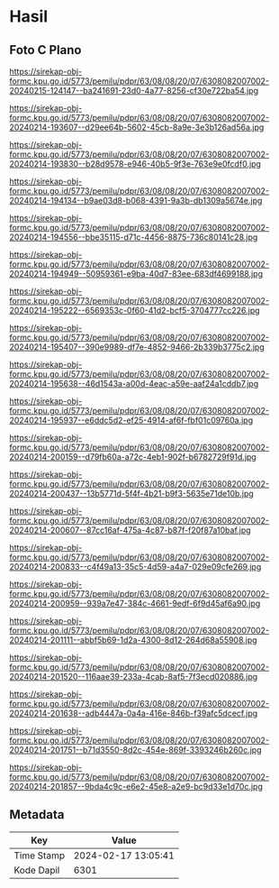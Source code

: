# Hasil

## Foto C Plano

https://sirekap-obj-formc.kpu.go.id/5773/pemilu/pdpr/63/08/08/20/07/6308082007002-20240215-124147--ba241691-23d0-4a77-8256-cf30e722ba54.jpg

https://sirekap-obj-formc.kpu.go.id/5773/pemilu/pdpr/63/08/08/20/07/6308082007002-20240214-193607--d29ee64b-5602-45cb-8a9e-3e3b126ad56a.jpg

https://sirekap-obj-formc.kpu.go.id/5773/pemilu/pdpr/63/08/08/20/07/6308082007002-20240214-193830--b28d9578-e946-40b5-9f3e-763e9e0fcdf0.jpg

https://sirekap-obj-formc.kpu.go.id/5773/pemilu/pdpr/63/08/08/20/07/6308082007002-20240214-194134--b9ae03d8-b068-4391-9a3b-db1309a5674e.jpg

https://sirekap-obj-formc.kpu.go.id/5773/pemilu/pdpr/63/08/08/20/07/6308082007002-20240214-194556--bbe35115-d71c-4456-8875-736c80141c28.jpg

https://sirekap-obj-formc.kpu.go.id/5773/pemilu/pdpr/63/08/08/20/07/6308082007002-20240214-194949--50959361-e9ba-40d7-83ee-683df4699188.jpg

https://sirekap-obj-formc.kpu.go.id/5773/pemilu/pdpr/63/08/08/20/07/6308082007002-20240214-195222--6569353c-0f60-41d2-bcf5-3704777cc226.jpg

https://sirekap-obj-formc.kpu.go.id/5773/pemilu/pdpr/63/08/08/20/07/6308082007002-20240214-195407--390e9989-df7e-4852-9466-2b339b3775c2.jpg

https://sirekap-obj-formc.kpu.go.id/5773/pemilu/pdpr/63/08/08/20/07/6308082007002-20240214-195638--46d1543a-a00d-4eac-a59e-aaf24a1cddb7.jpg

https://sirekap-obj-formc.kpu.go.id/5773/pemilu/pdpr/63/08/08/20/07/6308082007002-20240214-195937--e6ddc5d2-ef25-4914-af6f-fbf01c09760a.jpg

https://sirekap-obj-formc.kpu.go.id/5773/pemilu/pdpr/63/08/08/20/07/6308082007002-20240214-200159--d79fb60a-a72c-4eb1-902f-b6782729f91d.jpg

https://sirekap-obj-formc.kpu.go.id/5773/pemilu/pdpr/63/08/08/20/07/6308082007002-20240214-200437--13b5771d-5f4f-4b21-b9f3-5635e71de10b.jpg

https://sirekap-obj-formc.kpu.go.id/5773/pemilu/pdpr/63/08/08/20/07/6308082007002-20240214-200607--87cc16af-475a-4c87-b87f-f20f87a10baf.jpg

https://sirekap-obj-formc.kpu.go.id/5773/pemilu/pdpr/63/08/08/20/07/6308082007002-20240214-200833--c4f49a13-35c5-4d59-a4a7-029e09cfe269.jpg

https://sirekap-obj-formc.kpu.go.id/5773/pemilu/pdpr/63/08/08/20/07/6308082007002-20240214-200959--939a7e47-384c-4661-9edf-6f9d45af6a90.jpg

https://sirekap-obj-formc.kpu.go.id/5773/pemilu/pdpr/63/08/08/20/07/6308082007002-20240214-201111--abbf5b69-1d2a-4300-8d12-264d68a55908.jpg

https://sirekap-obj-formc.kpu.go.id/5773/pemilu/pdpr/63/08/08/20/07/6308082007002-20240214-201520--116aae39-233a-4cab-8af5-7f3ecd020886.jpg

https://sirekap-obj-formc.kpu.go.id/5773/pemilu/pdpr/63/08/08/20/07/6308082007002-20240214-201638--adb4447a-0a4a-416e-846b-f39afc5dcecf.jpg

https://sirekap-obj-formc.kpu.go.id/5773/pemilu/pdpr/63/08/08/20/07/6308082007002-20240214-201751--b71d3550-8d2c-454e-869f-3393246b260c.jpg

https://sirekap-obj-formc.kpu.go.id/5773/pemilu/pdpr/63/08/08/20/07/6308082007002-20240214-201857--9bda4c9c-e6e2-45e8-a2e9-bc9d33e1d70c.jpg


## Metadata

| Key        | Value               |
| ---------- | ------------------- |
| Time Stamp | 2024-02-17 13:05:41 |
| Kode Dapil | 6301                |



